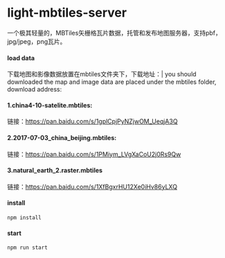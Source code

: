 # light-mbtiles-server
一个极其轻量的，MBTiles矢栅格瓦片数据，托管和发布地图服务器，支持pbf，jpg/jpeg，png瓦片。

#### **load data**
下载地图和影像数据放置在mbtiles文件夹下，下载地址：| you should downloaded the map and image data are placed under the mbtiles folder, download address:
#### 1.china4-10-satelite.mbtiles:
  链接：https://pan.baidu.com/s/1gplCpjPyNZjwOM_UeqjA3Q 
#### 2.2017-07-03_china_beijing.mbtiles:
  链接：https://pan.baidu.com/s/1PMiym_LVgXaCoU2j0Rs9Qw 
#### 3.natural_earth_2.raster.mbtiles
链接：https://pan.baidu.com/s/1XfBgxrHU12Xe0iHv86yLXQ 

#### **install**
```
npm install
```

#### **start**
```
npm run start
```
